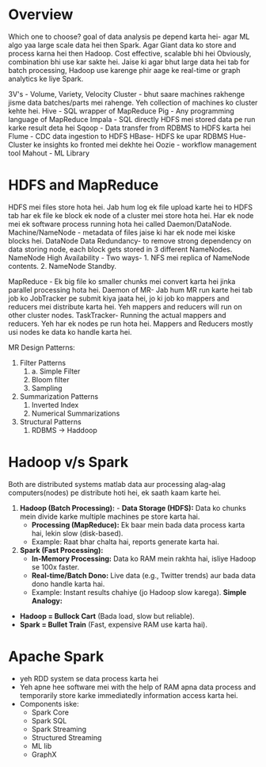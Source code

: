 
# Overview
Which one to choose?
goal of data analysis pe depend karta hei- 
	agar ML algo yaa large scale data hei then Spark.
	Agar Giant data ko store and process karna hei then Hadoop. Cost effective, scalable bhi hei
	Obviously, combination bhi use kar sakte hei. Jaise ki agar bhut large data hei tab for batch processing, Hadoop use karenge phir aage ke real-time or graph analytics ke liye Spark.

3V's - Volume, Variety, Velocity
Cluster - bhut saare machines rakhenge jisme data batches/parts mei rahenge. Yeh collection of machines ko cluster kehte hei.
Hive - SQL wrapper of MapReduce
Pig - Any programming language of MapReduce
Impala - SQL directly HDFS mei stored data pe run karke result deta hei
Sqoop - Data transfer from RDBMS to HDFS karta hei
Flume - CDC data ingestion to HDFS
HBase- HDFS ke upar RDBMS
Hue- Cluster ke insights ko fronted mei dekhte hei
Oozie - workflow management tool
Mahout - ML Library

# HDFS and MapReduce
HDFS mei files store hota hei. Jab hum log ek file upload karte hei to HDFS tab har ek file ke block ek node of a cluster mei store hota hei. Har ek node mei ek software process running hota hei called Daemon/DataNode.
Machine/NameNode - metadata of files jaise ki har ek node mei kiske blocks hei.
DataNode Data Redundancy- to remove strong dependency on data storing node, each block gets stored in 3 different NameNodes.
NameNode High Availability - Two ways- 1. NFS mei replica of NameNode contents. 2. NameNode Standby.

MapReduce -  Ek big file ko smaller chunks mei convert karta hei jinka parallel processing hota hei.
Daemon of MR- Jab hum MR run karte hei tab job ko JobTracker pe submit kiya jaata hei, jo ki job ko mappers and reducers mei distribute karta hei. Yeh mappers and reducers will run on other cluster nodes.
TaskTracker- Running the actual mappers and reducers. Yeh har ek nodes pe run hota hei. Mappers and Reducers mostly usi nodes ke data ko handle karta hei.

MR Design Patterns:
1. Filter Patterns
	1. a. Simple Filter
	2. Bloom filter
	3. Sampling
2. Summarization Patterns
	1. Inverted Index
	2. Numerical Summarizations
3. Structural Patterns
	1. RDBMS -> Haddoop  

# Hadoop v/s Spark
Both are distributed systems matlab data aur processing alag-alag computers(nodes) pe distribute hoti hei, ek saath kaam karte hei.
1. **Hadoop (Batch Processing):**
       - **Data Storage (HDFS):** Data ko chunks mein divide karke multiple machines pe store karta hai.    
    - **Processing (MapReduce):** Ek baar mein bada data process karta hai, lekin slow (disk-based).
    - Example: Raat bhar chalta hai, reports generate karta hai.
2. **Spark (Fast Processing):**
    - **In-Memory Processing:** Data ko RAM mein rakhta hai, isliye Hadoop se 100x faster.
    - **Real-time/Batch Dono:** Live data (e.g., Twitter trends) aur bada data dono handle karta hai.
    - Example: Instant results chahiye (jo Hadoop slow karega).
**Simple Analogy:**
- **Hadoop = Bullock Cart** (Bada load, slow but reliable).    
- **Spark = Bullet Train** (Fast, expensive RAM use karta hai).
# Apache Spark
* yeh RDD system se data process karta hei
* Yeh apne hee software mei with the help of RAM apna data process and temporarily store karke immediatedly information access karta hei.
* Components iske:
	* Spark Core
	* Spark SQL
	* Spark Streaming
	* Structured Streaming
	* ML lib
	* GraphX